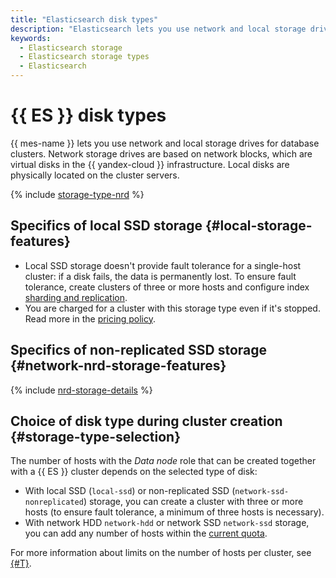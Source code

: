 ```yaml
---
title: "Elasticsearch disk types"
description: "Elasticsearch lets you use network and local storage drives for clusters. Network storage drives are based on network blocks, which are virtual disks in the Yandex Cloud infrastructure."
keywords:
  - Elasticsearch storage
  - Elasticsearch storage types
  - Elasticsearch
---
```


# {{ ES }} disk types


{{ mes-name }} lets you use network and local storage drives for database clusters. Network storage drives are based on network blocks, which are virtual disks in the {{ yandex-cloud }} infrastructure. Local disks are physically located on the cluster servers.

{% include [storage-type-nrd](../../_includes/mdb/mes/storage-type.md) %}

## Specifics of local SSD storage {#local-storage-features}

* Local SSD storage doesn't provide fault tolerance for a single-host cluster: if a disk fails, the data is permanently lost. To ensure fault tolerance, create clusters of three or more hosts and configure index [sharding and replication](scalability-and-resilience.md).
* You are charged for a cluster with this storage type even if it's stopped. Read more in the [pricing policy](../pricing.md).

## Specifics of non-replicated SSD storage {#network-nrd-storage-features}

{% include [nrd-storage-details](../../_includes/mdb/nrd-storage-details.md) %}

## Choice of disk type during cluster creation {#storage-type-selection}

The number of hosts with the _Data node_ role that can be created together with a {{ ES }} cluster depends on the selected type of disk:

* With local SSD (`local-ssd`) or non-replicated SSD (`network-ssd-nonreplicated`) storage, you can create a cluster with three or more hosts (to ensure fault tolerance, a minimum of three hosts is necessary).
* With network HDD `network-hdd` or network SSD `network-ssd` storage, you can add any number of hosts within the [current quota](./limits.md).

For more information about limits on the number of hosts per cluster, see [{#T}](./limits.md).
